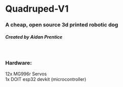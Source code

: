 <h1>Quadruped-V1</h1>
<h3>A cheap, open source 3d printed robotic dog</h3>
<h5>Created by Aidan Prentice</h5>
<br>
<h3>Hardware:</h3>
12x MG996r Servos <br>
1x DOIT esp32 devkit (microcontroller) <br>
